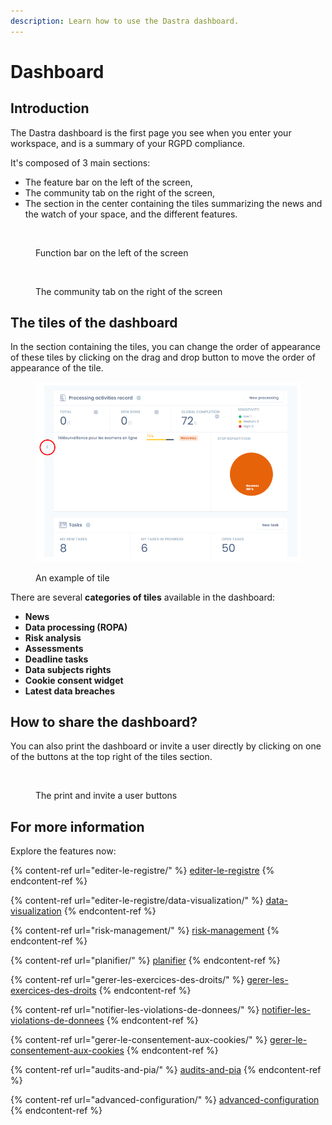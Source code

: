 ```yaml
---
description: Learn how to use the Dastra dashboard.
---
```


# Dashboard

## Introduction&#x20;

The Dastra dashboard is the first page you see when you enter your workspace, and is a summary of your RGPD compliance.&#x20;

It's composed of 3 main sections:&#x20;

* The feature bar on the left of the screen,&#x20;
* The community tab on the right of the screen,&#x20;
* The section in the center containing the tiles summarizing the news and the watch of your space, and the different features.

<figure><img src="../.gitbook/assets/Capture d’écran 2023-06-07 à 11.00.48.png" alt="" width="79"><figcaption><p>Function bar on the left of the screen</p></figcaption></figure>

<figure><img src="../.gitbook/assets/Capture d’écran 2023-06-07 à 11.01.53.png" alt="" width="268"><figcaption><p>The community tab on the right of the screen</p></figcaption></figure>

## The tiles of the dashboard

In the section containing the tiles, you can change the order of appearance of these tiles by clicking on the drag and drop button to move the order of appearance of the tile.

<figure><img src="../.gitbook/assets/image (29).png" alt=""><figcaption><p>An example of tile</p></figcaption></figure>

There are several **categories of tiles** available in the dashboard:&#x20;

* **News**&#x20;
* **Data processing (ROPA)**
* **Risk analysis**&#x20;
* **Assessments**
* **Deadline tasks**&#x20;
* **Data subjects rights**
* **Cookie consent widget**&#x20;
* **Latest data breaches** &#x20;

## How to share the dashboard?&#x20;

You can also print the dashboard or invite a user directly by clicking on one of the buttons at the top right of the tiles section.

<figure><img src="../.gitbook/assets/Capture d’écran 2023-06-07 à 11.03.28.png" alt="" width="257"><figcaption><p>The print and invite a user buttons</p></figcaption></figure>

## For more information

Explore the features now:

{% content-ref url="editer-le-registre/" %}
[editer-le-registre](editer-le-registre/)
{% endcontent-ref %}

{% content-ref url="editer-le-registre/data-visualization/" %}
[data-visualization](editer-le-registre/data-visualization/)
{% endcontent-ref %}

{% content-ref url="risk-management/" %}
[risk-management](risk-management/)
{% endcontent-ref %}

{% content-ref url="planifier/" %}
[planifier](planifier/)
{% endcontent-ref %}

{% content-ref url="gerer-les-exercices-des-droits/" %}
[gerer-les-exercices-des-droits](gerer-les-exercices-des-droits/)
{% endcontent-ref %}

{% content-ref url="notifier-les-violations-de-donnees/" %}
[notifier-les-violations-de-donnees](notifier-les-violations-de-donnees/)
{% endcontent-ref %}

{% content-ref url="gerer-le-consentement-aux-cookies/" %}
[gerer-le-consentement-aux-cookies](gerer-le-consentement-aux-cookies/)
{% endcontent-ref %}

{% content-ref url="audits-and-pia/" %}
[audits-and-pia](audits-and-pia/)
{% endcontent-ref %}

{% content-ref url="advanced-configuration/" %}
[advanced-configuration](advanced-configuration/)
{% endcontent-ref %}
